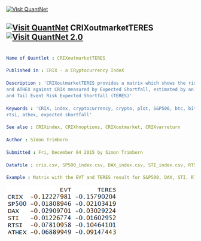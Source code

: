 
[<img src="https://github.com/QuantLet/Styleguide-and-FAQ/blob/master/pictures/banner.png" width="880" alt="Visit QuantNet">](http://quantlet.de/index.php?p=info)

## [<img src="https://github.com/QuantLet/Styleguide-and-Validation-procedure/blob/master/pictures/qloqo.png" alt="Visit QuantNet">](http://quantlet.de/) **CRIXoutmarketTERES** [<img src="https://github.com/QuantLet/Styleguide-and-Validation-procedure/blob/master/pictures/QN2.png" width="60" alt="Visit QuantNet 2.0">](http://quantlet.de/d3/ia)

```yaml

Name of Quantlet : CRIXoutmarketTERES

Published in : CRIX - a CRyptocurrency IndeX

Description : 'CRIXoutmarketTERES provides a matrix which shows the risk of S&P500, DAX, STI, RTSI
and ATHEX against CRIX measured by Expected Shortfall, estimated by an Extreme Value Approach (EVT)
and Tail Event Risk Expected Shortfall (TERES)'

Keywords : 'CRIX, index, cryptocurrency, crypto, plot, S&P500, btc, bitcoin, TERES, EVT, dax, sti,
rtsi, athex, expected shortfall'

See also : CRIXindex, CRIXhnoptions, CRIXoutmarket, CRIXvarreturn

Author : Simon Trimborn

Submitted : Fri, December 04 2015 by Simon Trimborn

Datafile : crix.csv, SP500_index.csv, DAX_index.csv, STI_index.csv, RTSI_index.csv, ATHEX_index.csv

Example : Matrix with the EVT and TERES result for S&P500, DAX, STI, RTSI, ATHEX and the CRIX.

```

![Picture1](CRIXoutmarketTERES_plot.PNG)


```r

```
